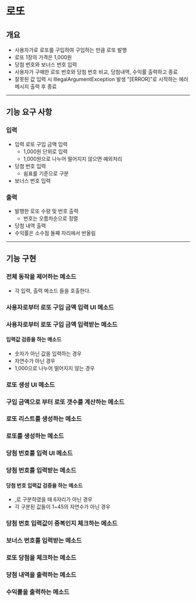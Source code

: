 # 로또

## 개요
- 사용자가로 로또를 구입하여 구입하는 만큼 로또 발행
- 로또 1장의 가격은 1,000원
- 당첨 번호와 보너스 번호 입력
- 사용자가 구매한 로또 번호와 당첨 번호 비교, 당첨내역, 수익률 출력하고 종료
- 잘못된 값 입력 시 IllegalArgumentException 발생 "[ERROR]"로 시작하는 에러 메시지 출력 후 종료
---

## 기능 요구 사항
### 입력
- 입력 로또 구입 금액 입력
  - 1,000원 단위로 입력
  - 1,000원으로 나누어 떨어지지 않으면 예외처리
- 당첨 번호 입력
  - 쉼표를 기준으로 구분
- 보너스 번호 입력

### 출력
- 발행한 로또 수량 및 번호 출력
  - 번호는 오름차순으로 정렬
- 당첨 내역 출력
- 수익률은 소수점 둘째 자리에서 반올림
---

## 기능 구현
### 전체 동작을 제어하는 메소드
- 각 입력, 출력 메소드 들을 호출한다.
### 사용자로부터 로또 구입 금액 입력 UI 메소드
### 사용자로부터 로또 구입 금액 입력받는 메소드
#### 입력값 검증을 하는 메소드
- 숫자가 아닌 값을 입력하는 경우
- 자연수가 아닌 경우
- 1,000으로 나누어 떨어지지 않는 경우

### 로또 생성 UI 메소드
### 구입 금액으로 부터 로또 갯수를 계산하는 메소드
### 로또 리스트를 생성하는 메소드
### 로또를 생성하는 메소드

### 당첨 번호를 입력 UI 메소드
### 당첨 번호를 입력받는 메소드
#### 당첨 번호 입력값 검증을 하는 메소드
- ,로 구분하였을 때 6자리가 아닌 경우
- 각 구분된 값들이 1~45의 자연수가 아닌 경우
### 당첨 번호 입력값이 중복인지 체크하는 메소드
### 보너스 번호를 입력받는 메소드
### 로또 당첨을 체크하는 메소드
### 당첨 내역을 출력하는 메소드
### 수익률을 출력하는 메소드
